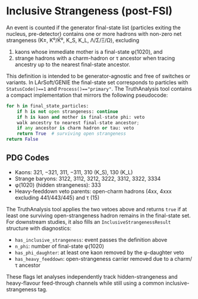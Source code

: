 # Inclusive Strangeness (post-FSI)

An event is counted if the generator final-state list (particles exiting the
nucleus, pre-detector) contains one or more hadrons with non-zero net
strangeness (K±, K⁰/K̄⁰, K_S, K_L, Λ/Σ/Ξ/Ω), excluding

1. kaons whose immediate mother is a final-state φ(1020), and
2. strange hadrons with a charm-hadron or τ ancestor when tracing ancestry
   up to the nearest final-state ancestor.

This definition is intended to be generator-agnostic and free of switches or
variants. In LArSoft/GENIE the final-state set corresponds to particles with
`StatusCode()==1` and `Process()=="primary"`. The TruthAnalysis tool contains a
compact implementation that mirrors the following pseudocode:

```python
for h in final_state_particles:
    if h is not open strangeness: continue
    if h is kaon and mother is final-state phi: veto
    walk ancestry to nearest final-state ancestor;
    if any ancestor is charm hadron or tau: veto
    return True  # surviving open strangeness
return False
```

## PDG Codes

- Kaons: 321, −321, 311, −311, 310 (K_S), 130 (K_L)
- Strange baryons: 3122, 3112, 3212, 3222, 3312, 3322, 3334
- φ(1020) (hidden strangeness): 333
- Heavy-feeddown veto parents: open-charm hadrons (4xx, 4xxx excluding 441/443/445) and τ (15)

The TruthAnalysis tool applies the two vetoes above and returns `true` if at
least one surviving open-strangeness hadron remains in the final-state set. For
downstream studies, it also fills an `InclusiveStrangenessResult` structure with
diagnostics:

- `has_inclusive_strangeness`: event passes the definition above
- `n_phi`: number of final-state φ(1020)
- `has_phi_daughter`: at least one kaon removed by the φ-daughter veto
- `has_heavy_feeddown`: open-strangeness carrier removed due to a charm/τ ancestor

These flags let analyses independently track hidden-strangeness and heavy-flavour
feed-through channels while still using a common inclusive-strangeness tag.
